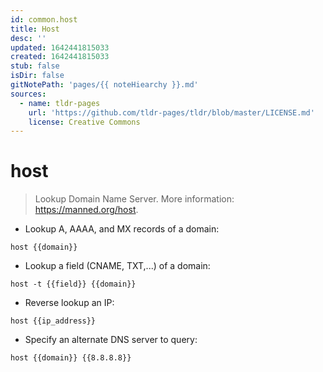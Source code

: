 ```yaml
---
id: common.host
title: Host
desc: ''
updated: 1642441815033
created: 1642441815033
stub: false
isDir: false
gitNotePath: 'pages/{{ noteHiearchy }}.md'
sources:
  - name: tldr-pages
    url: 'https://github.com/tldr-pages/tldr/blob/master/LICENSE.md'
    license: Creative Commons
---
```

# host

> Lookup Domain Name Server.
> More information: <https://manned.org/host>.

- Lookup A, AAAA, and MX records of a domain:

`host {{domain}}`

- Lookup a field (CNAME, TXT,...) of a domain:

`host -t {{field}} {{domain}}`

- Reverse lookup an IP:

`host {{ip_address}}`

- Specify an alternate DNS server to query:

`host {{domain}} {{8.8.8.8}}`

